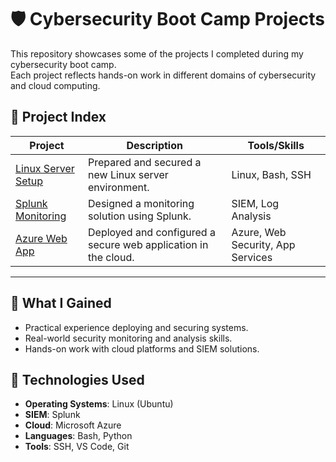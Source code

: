 # 🛡️ Cybersecurity Boot Camp Projects

This repository showcases some of the projects I completed during my cybersecurity boot camp.  
Each project reflects hands-on work in different domains of cybersecurity and cloud computing.

## 📂 Project Index

| Project | Description | Tools/Skills |
|---------|-------------|--------------|
| [Linux Server Setup](./Linux_Server_Setup) | Prepared and secured a new Linux server environment. | Linux, Bash, SSH |
| [Splunk Monitoring](./Splunk_Monitoring) | Designed a monitoring solution using Splunk. | SIEM, Log Analysis |
| [Azure Web App](./Azure_Web_App) | Deployed and configured a secure web application in the cloud. | Azure, Web Security, App Services |

---

## 🧠 What I Gained
- Practical experience deploying and securing systems.  
- Real-world security monitoring and analysis skills.  
- Hands-on work with cloud platforms and SIEM solutions.

## 🧰 Technologies Used
- **Operating Systems**: Linux (Ubuntu)
- **SIEM**: Splunk
- **Cloud**: Microsoft Azure
- **Languages**: Bash, Python
- **Tools**: SSH, VS Code, Git

